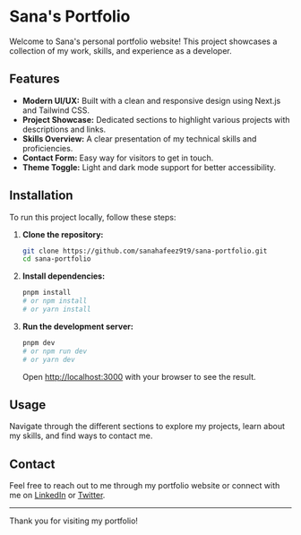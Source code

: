 # Sana's Portfolio

Welcome to Sana's personal portfolio website! This project showcases a collection of my work, skills, and experience as a developer.

## Features

*   **Modern UI/UX:** Built with a clean and responsive design using Next.js and Tailwind CSS.
*   **Project Showcase:** Dedicated sections to highlight various projects with descriptions and links.
*   **Skills Overview:** A clear presentation of my technical skills and proficiencies.
*   **Contact Form:** Easy way for visitors to get in touch.
*   **Theme Toggle:** Light and dark mode support for better accessibility.

## Installation

To run this project locally, follow these steps:

1.  **Clone the repository:**
    ```bash
    git clone https://github.com/sanahafeez9t9/sana-portfolio.git
    cd sana-portfolio
    ```

2.  **Install dependencies:**
    ```bash
    pnpm install
    # or npm install
    # or yarn install
    ```

3.  **Run the development server:**
    ```bash
    pnpm dev
    # or npm run dev
    # or yarn dev
    ```

    Open [http://localhost:3000](http://localhost:3000) with your browser to see the result.

## Usage

Navigate through the different sections to explore my projects, learn about my skills, and find ways to contact me.

## Contact

Feel free to reach out to me through my portfolio website or connect with me on [LinkedIn](YOUR_LINKEDIN_PROFILE_URL) or [Twitter](YOUR_TWITTER_PROFILE_URL).

---

Thank you for visiting my portfolio!

